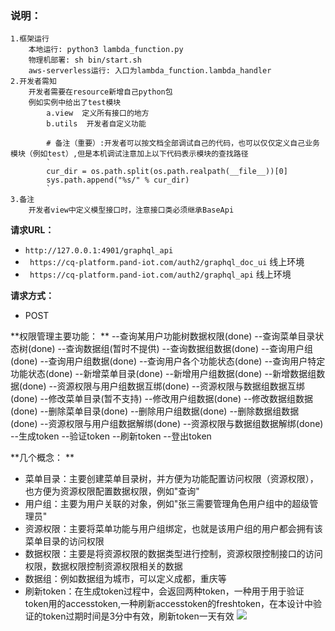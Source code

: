 ### 说明：
    1.框架运行
        本地运行: python3 lambda_function.py
        物理机部署: sh bin/start.sh
        aws-serverless运行: 入口为lambda_function.lambda_handler
    2.开发者需知
        开发者需要在resource新增自己python包
        例如实例中给出了test模块
            a.view  定义所有接口的地方
            b.utils  开发者自定义功能
            
            # 备注（重要）:开发者可以按文档全部调试自己的代码，也可以仅仅定义自己业务模块（例如test）,但是本机调试注意加上以下代码表示模块的查找路径
            `
            cur_dir = os.path.split(os.path.realpath(__file__))[0]
            sys.path.append("%s/" % cur_dir)
            `    
    3.备注
        开发者view中定义模型接口时，注意接口类必须继承BaseApi

            
 **请求URL：**
- ` http://127.0.0.1:4901/graphql_api `
- ` https://cq-platform.pand-iot.com/auth2/graphql_doc_ui` 线上环境
- ` https://cq-platform.pand-iot.com/auth2/graphql_api` 线上环境

**请求方式：**
- POST

**权限管理主要功能： **
--查询某用户功能树数据权限(done)
--查询菜单目录状态树(done)
--查询数据组(暂时不提供)
--查询数据组数据(done)
--查询用户组(done)
--查询用户组数据(done)
--查询用户各个功能状态(done)
--查询用户特定功能状态(done)
--新增菜单目录(done)
--新增用户组数据(done)
--新增数据组数据(done)
--资源权限与用户组数据互绑(done)
--资源权限与数据组数据互绑(done)
--修改菜单目录(暂不支持)
--修改用户组数据(done)
--修改数据组数据(done)
--删除菜单目录(done)
--删除用户组数据(done)
--删除数据组数据(done)
--资源权限与用户组数据解绑(done)
--资源权限与数据组数据解绑(done)
--生成token
--验证token
--刷新token
--登出token

**几个概念： **
- 菜单目录：主要创建菜单目录树，并方便为功能配置访问权限（资源权限），也方便为资源权限配置数据权限，例如"查询"
- 用户组：主要为用户关联的对象，例如"张三需要管理角色用户组中的超级管理员"
- 资源权限：主要将菜单功能与用户组绑定，也就是该用户组的用户都会拥有该菜单目录的访问权限
- 数据权限：主要是将资源权限的数据类型进行控制，资源权限控制接口的访问权限，数据权限控制资源权限相关的数据
- 数据组：例如数据组为城市，可以定义成都，重庆等
- 刷新token：在生成token过程中，会返回两种token，一种用于用于验证token用的accesstoken,一种刷新accesstoken的freshtoken，在本设计中验证的token过期时间是3分中有效，刷新token一天有效
![](http://222.180.198.30:4999/Public/Uploads/2020-02-14/5e4659f4244b2.png)



 
            
    
